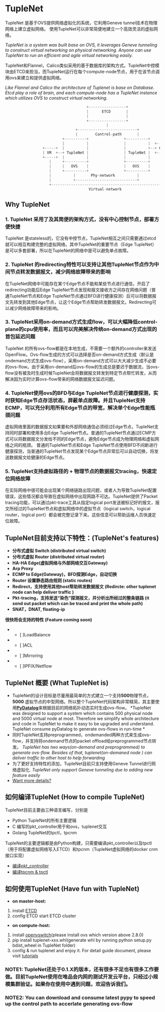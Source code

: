 # TupleNet


TupleNet 是基于OVS提供网络虚拟化的系统，它利用Geneve tunnel技术在物理网络上建立虚拟网络。 使用TupleNet可以非常简便地建立一个高效灵活的虚拟网络。

*TupleNet is a system was built base on OVS, it leverages Geneve tunneling to construct virtual networking on physical networking.  Anyone can use TupleNet to run an efficient and agile virtual networking easily.*

TupleNet和Flannel，Calico类似采用的基于数据库的架构方式。TupleNet中控模块由ETCD来担当，而TupleNet运行在每个compute-node节点，用于在该节点调用ovs来建立和提供虚拟网络。

*Like Flannel and Calico the architecture of Tuplenet is base on Database. Etcd play a role of brain, and each compute-node has a TupleNet instance which utilizes OVS to construct virtual networking.*

``` python
                                     +-----------------+
                                     |      ETCD       |
                                     |                 |
                                     +-----------------+
                                              |
                                +---------------------------+
                                |        Control-path       |
                          +----------+                +----------+
                          |          |                |          |  +-------------+
                 +-----+  |          |                |          +--+ Container   |
                 | VM  +--+ TupleNet |                | TupleNet |  +-------------+
                 +-----+  |          |                |          |         |
                    |     +----------+                +----------+         |
                    |     |   OVS    |                |   OVS    |         |
                    |     +----------+                +----------+         |
                    |          |       Phy-network          |              |
                    |          +----------------------------+              |
                    +------------------------------------------------------+
                                      Virtual-network


```

## Why TupleNet
### 1. TupleNet 采用了及其简便的架构方式，没有中心控制节点，部署方便快捷
TupleNet 是stateless的，它没有中控节点，TupleNet相互之间只需要通过etcd就可以相互构建完整的虚拟网络。其中TupleNet的重要节点（Edge TupleNet）是可以多套部署，所以在TupleNet的网络中是可以避免单点故障。

### 2. TupleNet 的redirecting特性可以支持让其他TupleNet节点作为中间节点转发数据报文，减少网络故障带来的影响
在TupleNet网络中可能存在某个Edge节点不能和某些节点进行通信，开启了redirecting功能后Edge TupleNet节点发现和报文接收方之间存在网络问题（普通TupleNet节点和Edge TupleNet节点通过BFD进行健康探测）后可以将数据报文先转发到其他Edge节点，让这个Edge节点帮助转发数据报文。Redirecting可以减少网络故障带来的影响。

### 3. TupleNet采用on-demand方式生成flow，可以大幅降低control-plane的cpu使用率，而且可以完美解决传统on-demand方式出现的首包延迟问题
TupleNet 的所有ovs-flow都是在本地生成，不需要一个额外的controller来发送OpenFlow。Ovs-flow生成的方式可以选择是否on-demand方式生成（默认是ondemand方式生成ovs-flow），采用on-demand方式可以大大减少生成不必要的ovs-flow。由于采用on-demand后ovs-flow的生成总是要迟于数据流，当ovs-flow没有被及时生成时候TupleNet会将数据报文转发到特定节点帮忙转发，从而解决因为实时计算ovs-flow带来的网络数据报文延迟问题。

### 4. TupleNet使用ovs的BFD与Edge TupleNet节点进行健康探测，实时获知Edge节点存活状态，屏蔽单点故障。并且TupleNet支持ECMP，可以充分利用所有Edge节点的带宽，解决单个Edge性能瓶颈问题
 虚拟网络里面的数据报文如果要和外部网络通信必须经过Edge节点，TupleNet支持同时部署和使用多台Edge TupleNet节点。普通的TupleNet节点通过ECMP方式可以将数据报文分发给不同的Edge节点，避免Edge节点成为物理网络和虚拟网络之间的瓶颈。
普通的TupleNet节点和Edge TupleNet节点使用BFD不间断进行健康探测，当普通的TupleNet节点发现某个Edge节点异常后可以自动切换，将发送数据报文给健康的Edge节点。

### 5. TupleNet支持虚拟路径的 + 物理节点的数据报文tracing，快速定位网络故障
在实际网络中很可能会出现某个网络链路出现问题，或者人为导致TupleNet配置错误，这些情况都会导致在虚拟网络中出现网路不可达。TupleNet提供了Packet tracing功能，可以通过pkt-trace工具从指定logical port发送被标记好的报文，报文所经过的TupleNet节点和虚拟网络中的虚拟节点（logical switch，logical router，logical port）都会被完整记录下来。这些信息可以帮助运维人员快速定位故障。


## TupleNet目前支持以下特性：(TupleNet's features)
- **分布式虚拟 Switch  (distributed virtual switch)**
- **分布式虚拟 Router (distributed virtual router)**
- **HA-HA Edge(虚拟网络与外部网络交互Gateway)**
- **Arp Proxy**
- **ECMP to Edge(Gateway)，BFD探测Edge，自动切换**
- **Router 设置静态路由规则 (static routes)**
- **Redirect，支持使用其他host帮助转发数据报文 (Redircte: other tuplenet node can help deliver traffic )**
- **Pkt-tracing，支持发送“染色”探测报文，并分析出所经过的整条链路  (it send out packet which can be traced and print the whole path)**
- **SNAT，DNAT, floating-ip**

**很快将会支持的特性 (Feature coming soon)**
- - [ ]LoadBalance
- - [ ]ACL
- - [ ]Mirroring
- - [ ]IPFIX/Netflow


## TupleNet 概要 (What TupleNet is)
- TupleNet的设计目标是尽量用最简单的方式建立一个支持**500**物理节点，**5000** 虚拟节点的中型网络。所以整个TupleNet代码架构非常精简，其主要使用[**PyDatalog**](https://sites.google.com/site/pydatalog/home)来根据目前的网络拓扑动态实时生成ovs-flow。 *TupleNet was designed to support a system which contains 500 physical node and 5000 virtual node at most. Therefore we simplify whole architecture and code in TupleNet to make it easy to be upgraded and understand. TupleNet consume pyDatalog to generate ovs-flows in run-time *
- 同时TupleNet支持preprogrammed，ondemanded两种方式来生成ovs-flow，并支持将ondemand节点的packet offload给preprogrammed节点转发。 *TupleNet has two ways(on-demand and preprogrammed) to generate ovs-flow. Besides of that, tuplenet(on-demaned node ) can deliver traffic to other host to help forwarding*
- 为了更好支持特性的添加，TupleNet目前只支持使用Geneve Tunnel进行网络虚拟化.   *TupleNet only support Geneve tunneling due to adding new feature easily*
- [Want more details?](/Architecture.md)

## 如何编译TupleNet  (How to compile TupleNet)
TupleNet目前主要由三种语言编写，分别是
- Python  TupleNet的所有主要逻辑
- C  编写的pkt_controller用于和ovs，tuplenet交互
- Golang TupleNet的tpctl，tpcnm

TupleNet的主要逻辑都是由Python构建，只需要编译pkt_controller以及tpctl（用于将配置虚拟网络写入ETCD）和tpcnm（TupleNet虚拟网络的docker cnm接口实现）
- [编译pkt_controller](/src/tuplenet/pkt_controller/README.md)
- [编译tpcnm & tpctl](/src/control/README.md)


## 如何使用TupleNet  (Have fun with TupleNet)
- **on master-host:**
1. install [ETCD](https://coreos.com/etcd/)
2. config ETCD start ETCD cluster
- **on compute-host:**
1. install [openvswitch](https://www.openvswitch.org/)(please install ovs which version above 2.8.0)
2. pip install tuplenet-xxx.whl(generate whl by running python setup.py  bdist_wheel in TupleNet folder)
3. config & run tuplenet and enjoy it. For detail guide document, please visit [tutorials](/tutorials/README.md)

### NOTE1: TupleNet还处于0.1.X的版本，还有很多不足也有很多工作要做。目前TupleNet使用在唯品会内网的测试开发云平台，只经过小规模集群验证。如果你在使用中遇到问题，欢迎告诉我们。
### NOTE2: You can download and consume latest pypy to speed up the control path to accerlate generating ovs-flow
